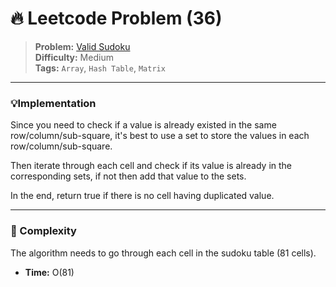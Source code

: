 # 🔥 Leetcode Problem (36)

> **Problem:** [Valid Sudoku](https://leetcode.com/problems/valid-sudoku/)<br />
> **Difficulty:** Medium<br/>
> **Tags:** `Array`, `Hash Table`, `Matrix`

---

### 💡Implementation

Since you need to check if a value is already existed in the same row/column/sub-square, it's best to use a set to store the values in each row/column/sub-square.

Then iterate through each cell and check if its value is already in the corresponding sets, if not then add that value to the sets.

In the end, return true if there is no cell having duplicated value.

---

### 🧪 Complexity

The algorithm needs to go through each cell in the sudoku table (81 cells).

- **Time:** O(81)